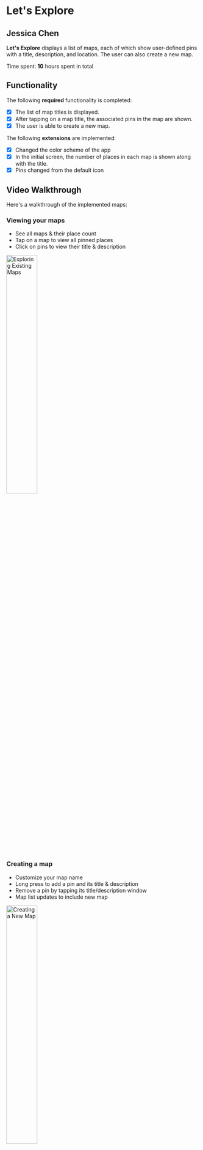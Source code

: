 # Let's Explore

## Jessica Chen

**Let's Explore** displays a list of maps, each of which show user-defined pins with a title, description, and location. The user can also create a new map.

Time spent: **10** hours spent in total

## Functionality

The following **required** functionality is completed:

* [x] The list of map titles is displayed.
* [x] After tapping on a map title, the associated pins in the map are shown.
* [x] The user is able to create a new map.

The following **extensions** are implemented:

* [x] Changed the color scheme of the app
* [x] In the initial screen, the number of places in each map is shown along with the title.
* [x] Pins changed from the default icon

## Video Walkthrough

Here's a walkthrough of the implemented maps:

### Viewing your maps
* See all maps & their place count
* Tap on a map to view all pinned places
* Click on pins to view their title & description
<img src='/2_LetsExplore/existing_map.gif?raw=true' title='Exploring Existing Maps' width='40%' alt='Exploring Existing Maps' />

### Creating a map
* Customize your map name
* Long press to add a pin and its title & description
* Remove a pin by tapping its title/description window
* Map list updates to include new map
<img src='/2_LetsExplore/new_map.gif?raw=true' title='Creating a New Map' width='40%' alt='Creating a New Map' />


## Notes

The most challenging part of this project was trying to work around the default theme to customize everything. At one point, I tried adding another theme so the action bar wouldn't show up, but ever after multiple Stack Overflow posts, it wasn't working out. Understanding how to convert vector images into Bitmap images also took quite a while, but it worked out in the end!

## License

    Copyright [2020] Jessica Chen

    Licensed under the Apache License, Version 2.0 (the "License");
    you may not use this file except in compliance with the License.
    You may obtain a copy of the License at

        http://www.apache.org/licenses/LICENSE-2.0

    Unless required by applicable law or agreed to in writing, software
    distributed under the License is distributed on an "AS IS" BASIS,
    WITHOUT WARRANTIES OR CONDITIONS OF ANY KIND, either express or implied.
    See the License for the specific language governing permissions and
    limitations under the License.
